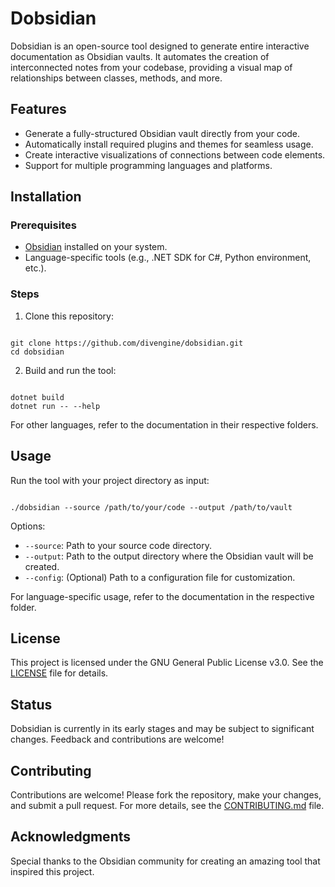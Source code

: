 # Dobsidian

Dobsidian is an open-source tool designed to generate entire interactive documentation as Obsidian vaults. It automates the creation of interconnected notes from your codebase, providing a visual map of relationships between classes, methods, and more.

## Features

- Generate a fully-structured Obsidian vault directly from your code.
- Automatically install required plugins and themes for seamless usage.
- Create interactive visualizations of connections between code elements.
- Support for multiple programming languages and platforms.

## Installation

### Prerequisites

- [Obsidian](https://obsidian.md/) installed on your system.
- Language-specific tools (e.g., .NET SDK for C#, Python environment, etc.).

### Steps

1. Clone this repository:

<pre><code>
git clone https://github.com/divengine/dobsidian.git
cd dobsidian
</code></pre>

2. Build and run the tool:

<pre><code>
dotnet build
dotnet run -- --help
</code></pre>

For other languages, refer to the documentation in their respective folders.

## Usage

Run the tool with your project directory as input:

<pre><code>
./dobsidian --source /path/to/your/code --output /path/to/vault
</code></pre>

Options:

- `--source`: Path to your source code directory.
- `--output`: Path to the output directory where the Obsidian vault will be created.
- `--config`: (Optional) Path to a configuration file for customization.

For language-specific usage, refer to the documentation in the respective folder.

## License

This project is licensed under the GNU General Public License v3.0. See the [LICENSE](./LICENSE) file for details.

## Status

Dobsidian is currently in its early stages and may be subject to significant changes. Feedback and contributions are welcome!

## Contributing

Contributions are welcome! Please fork the repository, make your changes, and submit a pull request. For more details, see the [CONTRIBUTING.md](./CONTRIBUTING.md) file.

## Acknowledgments

Special thanks to the Obsidian community for creating an amazing tool that inspired this project.
